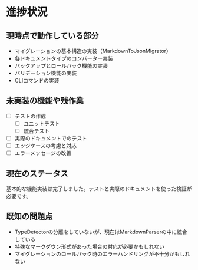 # 進捗状況

## 現時点で動作している部分

- マイグレーションの基本構造の実装（MarkdownToJsonMigrator）
- 各ドキュメントタイプのコンバーター実装
- バックアップとロールバック機能の実装
- バリデーション機能の実装
- CLIコマンドの実装

## 未実装の機能や残作業

- [ ] テストの作成
  - [ ] ユニットテスト
  - [ ] 統合テスト
- [ ] 実際のドキュメントでのテスト
- [ ] エッジケースの考慮と対応
- [ ] エラーメッセージの改善

## 現在のステータス

基本的な機能実装は完了しました。テストと実際のドキュメントを使った検証が必要です。

## 既知の問題点

- TypeDetectorの分離をしていないが、現在はMarkdownParserの中に統合している
- 特殊なマークダウン形式があった場合の対応が必要かもしれない
- マイグレーションのロールバック時のエラーハンドリングが不十分かもしれない